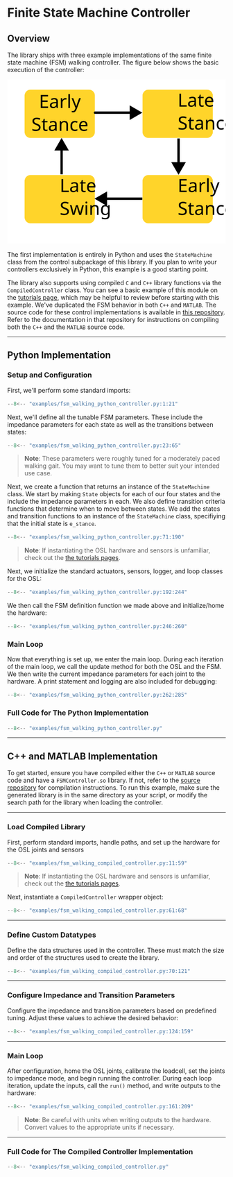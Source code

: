 # Finite State Machine Controller

## Overview

The library ships with three example implementations of the same finite state machine (FSM) walking controller. The figure below shows the basic execution of the controller:

![A diagram of the finite state machine](./assets/FSM_Diagram.svg)

The first implementation is entirely in Python and uses the `StateMachine` class from the control subpackage of this library. If you plan to write your controllers exclusively in Python, this example is a good starting point.

The library also supports using compiled `C` and `C++` library functions via the `CompiledController` class. You can see a basic example of this module on the [tutorials page](/opensourceleg/tutorials/control/compiled_controller/), which may be helpful to review before starting with this example. We've duplicated the FSM behavior in both `C++` and `MATLAB`. The source code for these control implementations is available in [this repository](https://github.com/neurobionics/OSL_CompiledControllers_Source). Refer to the documentation in that repository for instructions on compiling both the `C++` and the `MATLAB` source code.

---

## Python Implementation

### Setup and Configuration

First, we'll perform some standard imports:

```python
--8<-- "examples/fsm_walking_python_controller.py:1:21"
```

Next, we'll define all the tunable FSM parameters. These include the impedance parameters for each state as well as the transitions between states:

```python
--8<-- "examples/fsm_walking_python_controller.py:23:65"
```

> **Note**:
> These parameters were roughly tuned for a moderately paced walking gait. You may want to tune them to better suit your intended use case.

Next, we create a function that returns an instance of the `StateMachine` class. We start by making `State` objects for each of our four states and the include the impedance parameters in each. We also define transition criteria functions that determine when to move between states. We add the states and transition functions to an instance of the `StateMachine` class, specifiying that the initial state is `e_stance`.

```python
--8<-- "examples/fsm_walking_python_controller.py:71:190"
```

> **Note**:
> If instantiating the OSL hardware and sensors is unfamiliar, check out the [the tutorials pages](/opensourceleg/tutorials/actuators/getting_started/).


Next, we initialize the standard actuators, sensors, logger, and loop classes for the OSL:
```python
--8<-- "examples/fsm_walking_python_controller.py:192:244"
```

We then call the FSM definition function we made above and initialize/home the hardware:
```python
--8<-- "examples/fsm_walking_python_controller.py:246:260"
```

### Main Loop

Now that everything is set up, we enter the main loop. During each iteration of the main loop, we call the update method for both the OSL and the FSM. We then write the current impedance parameters for each joint to the hardware. A print statement and logging are also included for debugging:

```python
--8<-- "examples/fsm_walking_python_controller.py:262:285"
```

### Full Code for The Python Implementation
```python
--8<-- "examples/fsm_walking_python_controller.py"
```


---

## C++ and MATLAB Implementation

To get started, ensure you have compiled either the `C++` or `MATLAB` source code and have a `FSMController.so` library. If not, refer to the [source repository](https://github.com/neurobionics/OSL_CompiledControllers_Source) for compilation instructions. To run this example, make sure the generated library is in the same directory as your script, or modify the search path for the library when loading the controller.

---

### Load Compiled Library

First, perform standard imports, handle paths, and set up the hardware for the OSL joints and sensors

```python
--8<-- "examples/fsm_walking_compiled_controller.py:11:59"
```

> **Note**:
> If instantiating the OSL hardware and sensors is unfamiliar, check out the [the tutorials pages](/opensourceleg/tutorials/actuators/getting_started/).

Next, instantiate a `CompiledController` wrapper object:

```python
--8<-- "examples/fsm_walking_compiled_controller.py:61:68"
```

---

### Define Custom Datatypes

Define the data structures used in the controller. These must match the size and order of the structures used to create the library.

```python
--8<-- "examples/fsm_walking_compiled_controller.py:70:121"
```

---

### Configure Impedance and Transition Parameters

Configure the impedance and transition parameters based on predefined tuning. Adjust these values to achieve the desired behavior:

```python
--8<-- "examples/fsm_walking_compiled_controller.py:124:159"
```

---

### Main Loop

After configuration, home the OSL joints, calibrate the loadcell, set the joints to impedance mode, and begin running the controller. During each loop iteration, update the inputs, call the `run()` method, and write outputs to the hardware:

```python
--8<-- "examples/fsm_walking_compiled_controller.py:161:209"
```

> **Note**:
> Be careful with units when writing outputs to the hardware. Convert values to the appropriate units if necessary.

---

### Full Code for The Compiled Controller Implementation

```python
--8<-- "examples/fsm_walking_compiled_controller.py"
```

